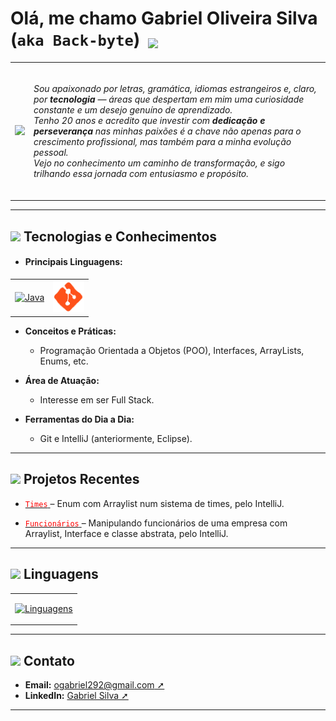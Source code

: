   <h1>
  Olá, me chamo Gabriel Oliveira Silva (<code>aka Back-byte</code>) <img src="https://em-content.zobj.net/source/microsoft-teams/363/waving-hand_1f44b.png" width="40" style="vertical-align: -4px; margin: 0 6px;">
  </h1> 

<table>
  <tr>
    <td>
      <img src="https://media3.giphy.com/media/v1.Y2lkPTc5MGI3NjExN3EybnRkeDV1MDNpaXgxa3htdHFjb3NmeHFnNTFuZTNncnprZWwzNCZlcD12MV9pbnRlcm5hbF9naWZfYnlfaWQmY3Q9Zw/qgQUggAC3Pfv687qPC/giphy.gif">
    </td>
    <td>
      <p> 
        <br><i>Sou apaixonado por letras, gramática, idiomas estrangeiros e, claro, por <strong>tecnologia</strong> — áreas que despertam em mim uma curiosidade constante e um desejo genuíno de aprendizado.<br>
        Tenho 20 anos e acredito que investir com <strong>dedicação e perseverança</strong> nas minhas paixões é a chave não apenas para o crescimento profissional, mas também para a minha evolução pessoal. <br>
        Vejo no conhecimento um caminho de transformação, e sigo trilhando essa jornada com entusiasmo e propósito.<br><br></i>
      </p>
    </td>
  </tr>
</table>

---

<h2><img src="https://em-content.zobj.net/source/animated-noto-color-emoji/356/rocket_1f680.gif" width="25"> Tecnologias e Conhecimentos </h2>

- <h4> <strong><span title = "Clique em qualquer uma delas para ser redirecionada ao repositório, se houver.">Principais Linguagens:</span></strong> </h4>
<table>
  <tr>
    <td>
    <a href = "https://github.com/gabriel-oliv-silva/Java-Passos"> <img src = "https://img.icons8.com/?size=48&id=GPfHz0SM85FX&format=gif" width = "50" alt="Java"> 
    </a>
      </td>
    <!-- Atualize esta seção quando começar C#; 
    <td>
<a href = "https://github.com/gabriel-oliv-silva/C#-Passos"> <img src = "https://camo.githubusercontent.com/54cacc87dfb9ab3c77cec229d4781703f38cc5ff905df27ca3686e0a9a90a4d4/68747470733a2f2f6d69722d73332d63646e2d63662e626568616e63652e6e65742f70726f6a6563745f6d6f64756c65732f6d61785f313230302f36323263613035323037313736312e353930333465373461626233362e676966" width="67"> 
</a>
</td> -->
    
<td> 
<img src = "https://github.com/gabriel-oliv-silva/gabriel-oliv-silva/blob/main/assets/git%20(2).gif" width = "50">
</td>
</tr>
</table>

- **Conceitos e Práticas:**  
  - Programação Orientada a Objetos (POO), Interfaces, ArrayLists, Enums, <span title="Estudando, fora do curso, assuntos alheios como interface gráfica (Swing) e C#(.NET)">etc.</span>

- **Área de Atuação:**  
  - Interesse em ser Full Stack.

- **Ferramentas do Dia a Dia:**  
  - Git e IntelliJ (anteriormente, Eclipse).
    
---

<h2> <img src="https://static.wikia.nocookie.net/minecraft_gamepedia/images/7/7e/Soul_Fire_JE1.gif/revision/latest?cb=20200325183949" width="25"> Projetos Recentes </h2>

- <a href = https://github.com/gabriel-oliv-silva/Java-Passos/tree/main/Times/src/main/java/Gerenciamento> <code><font color = "red">Times</font></code> </a> – Enum com Arraylist num sistema de times, pelo IntelliJ.

- <a href = https://github.com/gabriel-oliv-silva/Java-Passos/tree/main/Funcionarios/src/Exercise/java> <code><font color = "red">Funcionários</font></code> </a> – Manipulando funcionários de uma empresa com Arraylist, Interface e classe abstrata, pelo IntelliJ.

---

<h2><img src="https://em-content.zobj.net/source/microsoft-teams/363/technologist_1f9d1-200d-1f4bb.png" width="25"> Linguagens</h2>

<!-- Badge para as linguagens utilizadas -->

<table>
<tr>
<td>

[![Linguagens](https://github-readme-stats.vercel.app/api/top-langs/?username=gabriel-oliv-silva&layout=compact)](https://github.com/gabriel-oliv-silva) 

</td>
<tr>
</table>

---

<h2> <img src="https://em-content.zobj.net/source/skype/295/mobile-phone_1f4f1.png" width="25"> Contato </h2>

- **Email:** [ogabriel292@gmail.com ➚](mailto:ogabriel292@gmail.com)
- **LinkedIn:** [Gabriel Silva ➚](https://www.linkedin.com/in/gabriel-silva-b39901185/)

---

<!--
Atualize esse README conforme o seu progresso e novos projetos. Mantenha sempre essa página alinhada com sua trajetória e as novidades do mundo da tecnologia!
-->
